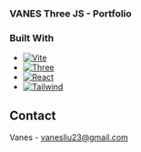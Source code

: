 ### VANES Three JS - Portfolio

### Built With

- [![Vite][Vite.framework]][Vite-url]
- [![Three][Three.js]][Three-url]
- [![React][React.js]][React-url]
- [![Tailwind][Tailwind.css]][Tailwind-url]

<!-- CONTACT -->

## Contact

Vanes - vanesliu23@gmail.com

[React.js]: https://img.shields.io/badge/React-20232A?style=for-the-badge&logo=react&logoColor=61DAFB
[React-url]: https://reactjs.org/
[Three.js]: https://img.shields.io/badge/Three.js-000000?style=for-the-badge&logo=three.js&logoColor=white
[Three-url]: https://threejs.org/
[Vite.framework]: https://img.shields.io/badge/-Vite-B73BFE?style=flat&logo=vite&logoColor=white
[Vite-url]: https://vite.dev/
[Tailwind.css]: https://img.shields.io/badge/Tailwind_CSS-grey?style=for-the-badge&logo=tailwind-css&logoColor=38B2AC
[Tailwind-url]: https://tailwindcss.com/
